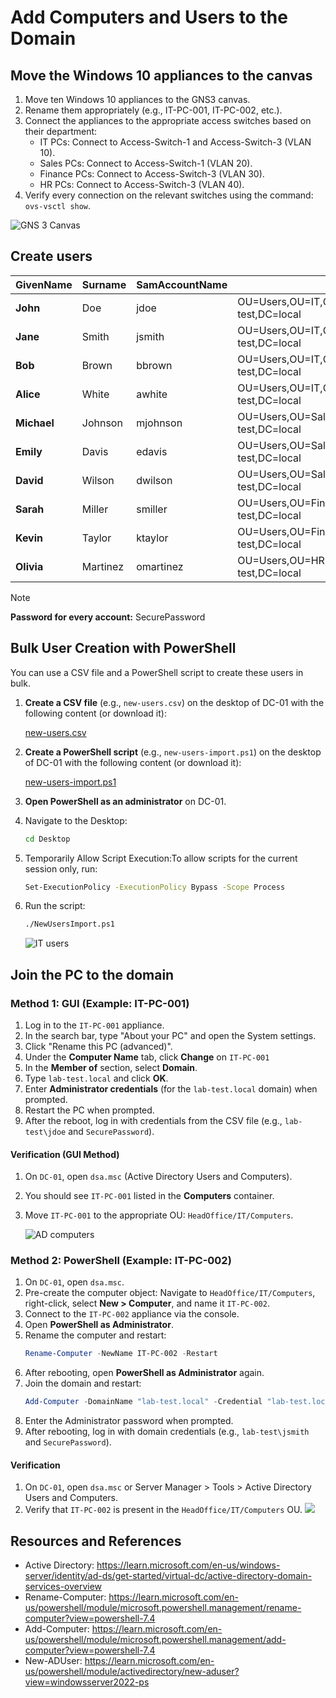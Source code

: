 # Add Computers and Users to the Domain

## Move the Windows 10 appliances to the canvas

1. Move ten Windows 10 appliances to the GNS3 canvas.
2. Rename them appropriately (e.g., IT-PC-001, IT-PC-002, etc.).
3. Connect the appliances to the appropriate access switches based on their department:
	- IT PCs: Connect to Access-Switch-1 and Access-Switch-3 (VLAN 10).
	- Sales PCs: Connect to Access-Switch-1 (VLAN 20).
	- Finance PCs: Connect to Access-Switch-3 (VLAN 30).
	- HR PCs: Connect to Access-Switch-3 (VLAN 40).
4. Verify every connection on the relevant switches using the command: `ovs-vsctl show`.

![GNS 3 Canvas](images/12/gns3-canvas.png)

## Create users

| **GivenName** | **Surname** | **SamAccountName** | **OU**                                                 |
| ------------- | ----------- | ------------------ | ------------------------------------------------------ |
| **John**      | Doe         | jdoe               | OU=Users,OU=IT,OU=HeadOffice,DC=lab-test,DC=local      |
| **Jane**      | Smith       | jsmith             | OU=Users,OU=IT,OU=HeadOffice,DC=lab-test,DC=local      |
| **Bob**       | Brown       | bbrown             | OU=Users,OU=IT,OU=HeadOffice,DC=lab-test,DC=local      |
| **Alice**     | White       | awhite             | OU=Users,OU=IT,OU=HeadOffice,DC=lab-test,DC=local      |
| **Michael**   | Johnson     | mjohnson           | OU=Users,OU=Sales,OU=HeadOffice,DC=lab-test,DC=local   |
| **Emily**     | Davis       | edavis             | OU=Users,OU=Sales,OU=HeadOffice,DC=lab-test,DC=local   |
| **David**     | Wilson      | dwilson            | OU=Users,OU=Sales,OU=HeadOffice,DC=lab-test,DC=local   |
| **Sarah**     | Miller      | smiller            | OU=Users,OU=Finance,OU=HeadOffice,DC=lab-test,DC=local |
| **Kevin**     | Taylor      | ktaylor            | OU=Users,OU=Finance,OU=HeadOffice,DC=lab-test,DC=local |
| **Olivia**    | Martinez    | omartinez          | OU=Users,OU=HR,OU=HeadOffice,DC=lab-test,DC=local      |

> [!NOTE]
> **Password for every account:** SecurePassword

## Bulk User Creation with PowerShell

You can use a CSV file and a PowerShell script to create these users in bulk.

1. **Create a CSV file** (e.g., `new-users.csv`) on the desktop of DC-01 with the following content (or download it):

	[new-users.csv](docs/new-users.csv)

2. **Create a PowerShell script** (e.g., `new-users-import.ps1`) on the desktop of DC-01 with the following content (or download it):

	[new-users-import.ps1](scripts/new-users-import.ps1)

3. **Open PowerShell as an administrator** on DC-01.
4. Navigate to the Desktop:
	``` sh
	cd Desktop
	```
5. Temporarily Allow Script Execution:To allow scripts for the current session only, run:
	``` sh
	Set-ExecutionPolicy -ExecutionPolicy Bypass -Scope Process
	```
6. Run the script:
	``` sh
	./NewUsersImport.ps1
	```

	![IT users](images/12/it-users.png)

## Join the PC to the domain

### Method 1: GUI (Example: IT-PC-001)

1. Log in to the `IT-PC-001` appliance.
2. In the search bar, type "About your PC" and open the System settings.
3. Click "Rename this PC (advanced)".
4. Under the **Computer Name** tab, click **Change** on `IT-PC-001`
5. In the **Member of** section, select **Domain**.
6. Type `lab-test.local` and click **OK**.
7. Enter **Administrator credentials** (for the `lab-test.local` domain) when prompted.
8. Restart the PC when prompted.
9. After the reboot, log in with credentials from the CSV file (e.g., `lab-test\jdoe` and `SecurePassword`).

#### Verification (GUI Method)
1. On `DC-01`, open `dsa.msc` (Active Directory Users and Computers).
2. You should see `IT-PC-001` listed in the **Computers** container.
3. Move `IT-PC-001` to the appropriate OU: `HeadOffice/IT/Computers`.

	![AD computers](images/12/ad-computers.png)

### Method 2: PowerShell (Example: IT-PC-002)

1. On `DC-01`, open `dsa.msc`.
2. Pre-create the computer object: Navigate to `HeadOffice/IT/Computers`, right-click, select **New > Computer**, and name it `IT-PC-002`.
3. Connect to the `IT-PC-002` appliance via the console.
4. Open **PowerShell as Administrator**.
5.  Rename the computer and restart:
    ```powershell
    Rename-Computer -NewName IT-PC-002 -Restart
    ```
6. After rebooting, open **PowerShell as Administrator** again.
7.  Join the domain and restart:
    ```powershell
    Add-Computer -DomainName "lab-test.local" -Credential "lab-test.local\Administrator" -Restart
    ```
8. Enter the Administrator password when prompted.
9. After rebooting, log in with domain credentials (e.g., `lab-test\jsmith` and `SecurePassword`).

#### Verification
1.  On `DC-01`, open `dsa.msc` or Server Manager > Tools > Active Directory Users and Computers.
2.  Verify that `IT-PC-002` is present in the `HeadOffice/IT/Computers` OU.
	![](images/12/it-ad-computers.png)

## Resources and References
- Active Directory: https://learn.microsoft.com/en-us/windows-server/identity/ad-ds/get-started/virtual-dc/active-directory-domain-services-overview
- Rename-Computer: https://learn.microsoft.com/en-us/powershell/module/microsoft.powershell.management/rename-computer?view=powershell-7.4
- Add-Computer: https://learn.microsoft.com/en-us/powershell/module/microsoft.powershell.management/add-computer?view=powershell-7.4
- New-ADUser: https://learn.microsoft.com/en-us/powershell/module/activedirectory/new-aduser?view=windowsserver2022-ps